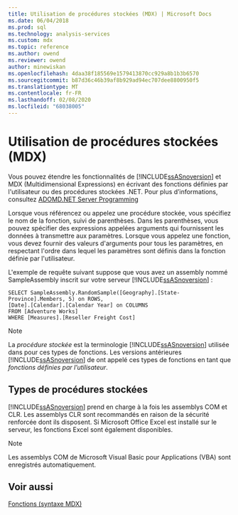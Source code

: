 ```yaml
---
title: Utilisation de procédures stockées (MDX) | Microsoft Docs
ms.date: 06/04/2018
ms.prod: sql
ms.technology: analysis-services
ms.custom: mdx
ms.topic: reference
ms.author: owend
ms.reviewer: owend
author: minewiskan
ms.openlocfilehash: 4daa38f185569e1579413870cc929a8b1b3b6570
ms.sourcegitcommit: b87d36c46b39af8b929ad94ec707dee8800950f5
ms.translationtype: MT
ms.contentlocale: fr-FR
ms.lasthandoff: 02/08/2020
ms.locfileid: "68038005"
---
```

# <a name="using-stored-procedures-mdx"></a>Utilisation de procédures stockées (MDX)


  Vous pouvez étendre les fonctionnalités de [!INCLUDE[ssASnoversion](../includes/ssasnoversion-md.md)] et MDX (Multidimensional Expressions) en écrivant des fonctions définies par l'utilisateur ou des procédures stockées .NET. Pour plus d’informations, consultez [ADOMD.NET Server Programming](https://docs.microsoft.com/bi-reference/adomd/multidimensional-models-adomd-net-server/adomd-net-server-programming)  
  
 Lorsque vous référencez ou appelez une procédure stockée, vous spécifiez le nom de la fonction, suivi de parenthèses. Dans les parenthèses, vous pouvez spécifier des expressions appelées arguments qui fournissent les données à transmettre aux paramètres. Lorsque vous appelez une fonction, vous devez fournir des valeurs d'arguments pour tous les paramètres, en respectant l'ordre dans lequel les paramètres sont définis dans la fonction définie par l'utilisateur.  
  
 L'exemple de requête suivant suppose que vous avez un assembly nommé SampleAssembly inscrit sur votre serveur [!INCLUDE[ssASnoversion](../includes/ssasnoversion-md.md)] :  
  
```  
SELECT SampleAssembly.RandomSample([Geography].[State-Province].Members, 5) on ROWS,   
[Date].[Calendar].[Calendar Year] on COLUMNS  
FROM [Adventure Works]  
WHERE [Measures].[Reseller Freight Cost]  
```  
  
> [!NOTE]  
>  La *procédure stockée* est la terminologie [!INCLUDE[ssASnoversion](../includes/ssasnoversion-md.md)] utilisée dans pour ces types de fonctions. Les versions antérieures [!INCLUDE[ssASnoversion](../includes/ssasnoversion-md.md)] de ont appelé ces types de fonctions en tant que *fonctions définies par l’utilisateur*.  
  
## <a name="types-of-stored-procedures"></a>Types de procédures stockées  
 
  [!INCLUDE[ssASnoversion](../includes/ssasnoversion-md.md)] prend en charge à la fois les assemblys COM et CLR. Les assemblys CLR sont recommandés en raison de la sécurité renforcée dont ils disposent. Si Microsoft Office Excel est installé sur le serveur, les fonctions Excel sont également disponibles.  
  
> [!NOTE]  
>  Les assemblys COM de Microsoft Visual Basic pour Applications (VBA) sont enregistrés automatiquement.  
  
## <a name="see-also"></a>Voir aussi  
 [Fonctions &#40;syntaxe MDX&#41;](../mdx/functions-mdx-syntax.md)  
  
  
